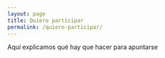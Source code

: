 ```yaml
---
layout: page
title: Quiero participar
permalink: /quiero-participar/
---
```


Aquí explicamos qué hay que hacer para apuntarse